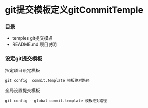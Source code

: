 # git提交模板定义gitCommitTemple
### 目录
  - temples    git提交模板
  - README.md 项目说明
### 设定git提交模板
指定项目设定模板
```
git config  commit.template 模板绝对路径
```
全局设置提交模板
```
git config --global commit.template 模板绝对路径
```